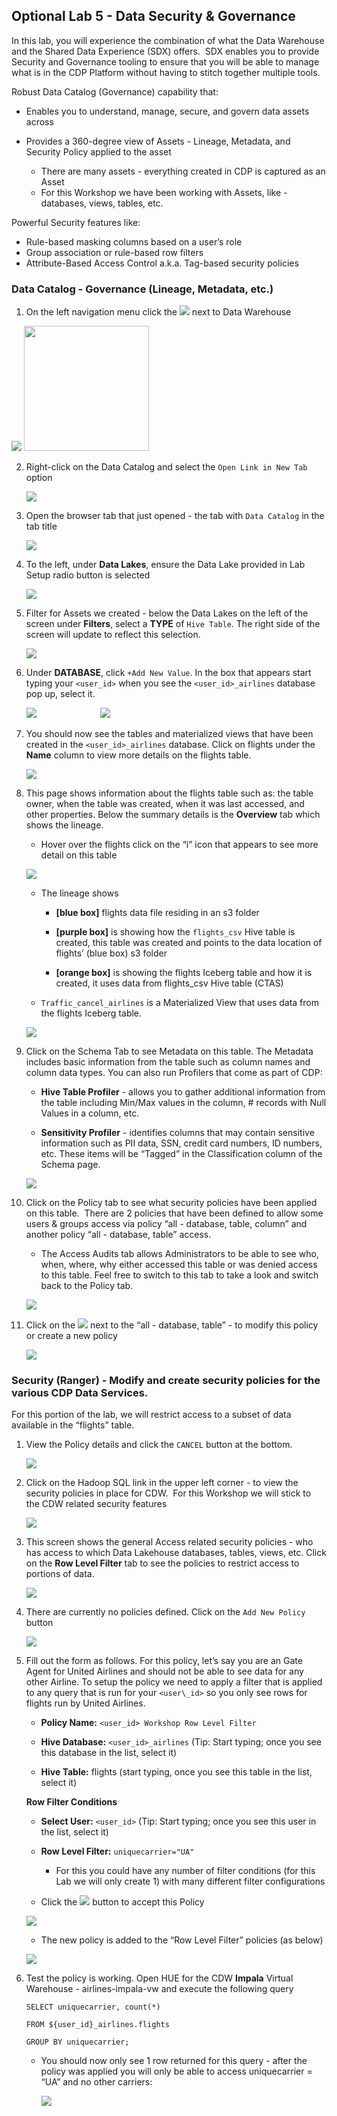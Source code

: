 ## Optional Lab 5 - Data Security & Governance 

In this lab, you will experience the combination of what the Data Warehouse and the Shared Data Experience (SDX) offers.  SDX enables you to provide Security and Governance tooling to ensure that you will be able to manage what is in the CDP Platform without having to stitch together multiple tools.

Robust Data Catalog (Governance) capability that:

- Enables you to understand, manage, secure, and govern data assets across

- Provides a 360-degree view of Assets - Lineage, Metadata, and Security Policy applied to the asset

  - There are many assets - everything created in CDP is captured as an Asset
  - For this Workshop we have been working with Assets, like - databases, views, tables, etc.

Powerful Security features like:

- Rule-based masking columns based on a user’s role 
- Group association or rule-based row filters
- Attribute-Based Access Control a.k.a. Tag-based security policies

### Data Catalog - Governance (Lineage, Metadata, etc.)

1. On the left navigation menu click the ![](images/waffle_iron_icon.png) next to Data Warehouse

![](images/242.png) [<img src="images/244.png" width="200"/>](images/244.png)

2. Right-click on the Data Catalog and select the `Open Link in New Tab` option

    ![](images/245.png)

3. Open the browser tab that just opened - the tab with `Data Catalog` in the tab title

    ![](images/246.png)

4. To the left, under **Data Lakes**, ensure the Data Lake provided in Lab Setup radio button is selected

    ![](images/247.png)

5. Filter for Assets we created - below the Data Lakes on the left of the screen under **Filters**, select a **TYPE** of `Hive Table`. The right side of the screen will update to reflect this selection.

    ![](images/248.png)

6. Under **DATABASE**, click `+Add New Value`. In the box that appears start typing your `<user_id>` when you see the `<user_id>_airlines` database pop up, select it.

    ![](images/249.png)                          ![](images/250.png)

7. You should now see the tables and materialized views that have been created in the `<user_id>_airlines` database. Click on flights under the **Name** column to view more details on the flights table.

    ![](images/251.png)

8. This page shows information about the flights table such as: the table owner, when the table was created, when it was last accessed, and other properties. Below the summary details is the **Overview** tab which shows the lineage.

    - Hover over the flights click on the “i” icon that appears to see more detail on this table

    ![](images/252.png)

    - The lineage shows 

        - **[blue box]** flights data file residing in an s3 folder
  
        - **[purple box]** is showing how the `flights_csv` Hive table is created, this table was created and points to the data location of flights’ (blue box) s3 folder 
  
        - **[orange box]** is showing the flights Iceberg table and how it is created, it uses data from flights\_csv Hive table (CTAS) 
        
    - `Traffic_cancel_airlines` is a Materialized View that uses data from the flights Iceberg table.

    ![](images/253.png)

9. Click on the Schema Tab to see Metadata on this table. The Metadata includes basic information from the table such as column names and column data types. You can also run Profilers that come as part of CDP:

    - **Hive Table Profiler** - allows you to gather additional information from the table including Min/Max values in the column, # records with Null Values in a column, etc.

    - **Sensitivity Profiler** - identifies columns that may contain sensitive information such as PII data, SSN, credit card numbers, ID numbers, etc. These items will be “Tagged” in the Classification column of the Schema page.

    ![](images/254.png)

10. Click on the Policy tab to see what security policies have been applied on this table.  There are 2 policies that have been defined to allow some users & groups access via policy “all - database, table, column” and another policy “all - database, table” access.

    - The Access Audits tab allows Administrators to be able to see who, when, where, why either accessed this table or was denied access to this table. Feel free to switch to this tab to take a look and switch back to the Policy tab.

    ![](images/255.png)

11. Click on the ![](images/pop_out_arrow_icon.png) next to the “all - database, table” - to modify this policy or create a new policy

    ![](images/256.png)

### Security (Ranger) - Modify and create security policies for the various CDP Data Services.

For this portion of the lab, we will restrict access to a subset of data available in the “flights” table.

1. View the Policy details and click the `CANCEL` button at the bottom.

    ![](images/258.png)

2. Click on the Hadoop SQL link in the upper left corner - to view the security policies in place for CDW.  For this Workshop we will stick to the CDW related security features

    ![](images/259.png)

3. This screen shows the general Access related security policies - who has access to which Data Lakehouse databases, tables, views, etc. Click on the **Row Level Filter** tab to see the policies to restrict access to portions of data.

    ![](images/260.png)

4. There are currently no policies defined. Click on the `Add New Policy` button

    ![](images/261.png)

5. Fill out the form as follows. For this policy, let’s say you are an Gate Agent for United Airlines and should not be able to see data for any other Airline. To setup the policy we need to apply a filter that is applied to any query that is run for your `<user\_id>` so you only see rows for flights run by United Airlines.

    - **Policy Name:** `<user_id> Workshop Row Level Filter`

    - **Hive Database:** `<user_id>_airlines` (Tip: Start typing; once you see this database in the list, select it)

    - **Hive Table:** flights (start typing, once you see this table in the list, select it)

    **Row Filter Conditions**

    - **Select User:** `<user_id>` (Tip: Start typing; once you see this user in the list, select it)
    
    - **Row Level Filter:** `uniquecarrier="UA"`
    
        - For this you could have any number of filter conditions (for this Lab we will only create 1) with many different filter configurations

    - Click the ![](images/262.png) button to accept this Policy

    ![](images/263.png)

    - The new policy is added to the “Row Level Filter” policies (as below)

    ![](images/264.png)

6. Test the policy is working. Open HUE for the CDW **Impala** Virtual Warehouse - airlines-impala-vw and execute the following query

    ```
    SELECT uniquecarrier, count(*)

    FROM ${user_id}_airlines.flights

    GROUP BY uniquecarrier;
    ```

    - You should now only see 1 row returned for this query - after the policy was applied you will only be able to access uniquecarrier = “UA” and no other carriers:

        ![](images/265.png)